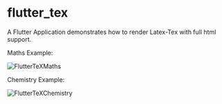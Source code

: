 # flutter_tex

A Flutter Application demonstrates how to render Latex-Tex with full html support.


Maths Example:

![FlutterTeXMaths](https://github.com/shahzadakram67/flutter_tex/blob/master/mathsTeX.png)


Chemistry Example:

![FlutterTeXChemistry](https://github.com/shahzadakram67/flutter_tex/blob/master/chemTeX.png)

